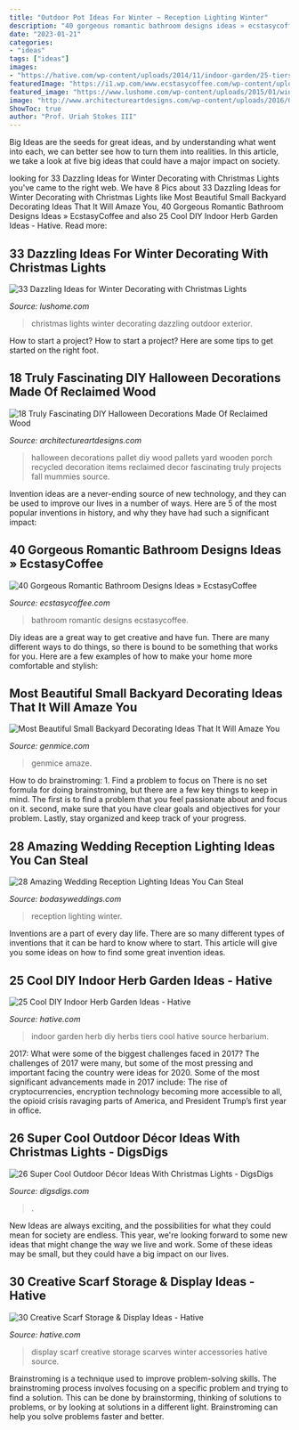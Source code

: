 ```yaml
---
title: "Outdoor Pot Ideas For Winter ~ Reception Lighting Winter"
description: "40 gorgeous romantic bathroom designs ideas » ecstasycoffee"
date: "2023-01-21"
categories:
- "ideas"
tags: ["ideas"]
images:
- "https://hative.com/wp-content/uploads/2014/11/indoor-garden/25-tiers-of-herbs.jpg"
featuredImage: "https://i1.wp.com/www.ecstasycoffee.com/wp-content/uploads/2016/10/Ultimate-Romantic-Bathroom.jpg"
featured_image: "https://www.lushome.com/wp-content/uploads/2015/01/winter-decorating-christmas-lights-house-exterior-8.jpg"
image: "http://www.architectureartdesigns.com/wp-content/uploads/2016/09/15-8.jpg"
ShowToc: true
author: "Prof. Uriah Stokes III"
---
```



Big Ideas are the seeds for great ideas, and by understanding what went into each, we can better see how to turn them into realities. In this article, we take a look at five big ideas that could have a major impact on society.

	

		
looking for 33 Dazzling Ideas for Winter Decorating with Christmas Lights you've came to the right web. We have 8 Pics about 33 Dazzling Ideas for Winter Decorating with Christmas Lights like Most Beautiful Small Backyard Decorating Ideas That It Will Amaze You, 40 Gorgeous Romantic Bathroom Designs Ideas » EcstasyCoffee and also 25 Cool DIY Indoor Herb Garden Ideas - Hative. Read more:
		
    
## 33 Dazzling Ideas For Winter Decorating With Christmas Lights

<img loading=lazy src="https://www.lushome.com/wp-content/uploads/2015/01/winter-decorating-christmas-lights-house-exterior-8.jpg" onerror="this.onerror=null;this.src='https://tse4.mm.bing.net/th?id=OIP.TYqQrpOuezrLHaTsXAyM8AHaEi&amp;pid=15.1';" alt="33 Dazzling Ideas for Winter Decorating with Christmas Lights">

_Source: lushome.com_

>christmas lights winter decorating dazzling outdoor exterior. 

	

How to start a project?
How to start a project? Here are some tips to get started on the right foot.

    
## 18 Truly Fascinating DIY Halloween Decorations Made Of Reclaimed Wood

<img loading=lazy src="http://www.architectureartdesigns.com/wp-content/uploads/2016/09/15-8.jpg" onerror="this.onerror=null;this.src='https://tse2.mm.bing.net/th?id=OIP.d7_F82pkTBkZOq5DCjnEMwHaJ4&amp;pid=15.1';" alt="18 Truly Fascinating DIY Halloween Decorations Made Of Reclaimed Wood">

_Source: architectureartdesigns.com_

>halloween decorations pallet diy wood pallets yard wooden porch recycled decoration items reclaimed decor fascinating truly projects fall mummies source. 

	

Invention ideas are a never-ending source of new technology, and they can be used to improve our lives in a number of ways. Here are 5 of the most popular inventions in history, and why they have had such a significant impact:

    
## 40 Gorgeous Romantic Bathroom Designs Ideas » EcstasyCoffee

<img loading=lazy src="https://i1.wp.com/www.ecstasycoffee.com/wp-content/uploads/2016/10/Ultimate-Romantic-Bathroom.jpg" onerror="this.onerror=null;this.src='https://tse1.mm.bing.net/th?id=OIP.JFpU5xhBZuUtC_pCcuTBMwHaLH&amp;pid=15.1';" alt="40 Gorgeous Romantic Bathroom Designs Ideas » EcstasyCoffee">

_Source: ecstasycoffee.com_

>bathroom romantic designs ecstasycoffee. 

	

Diy ideas are a great way to get creative and have fun. There are many different ways to do things, so there is bound to be something that works for you. Here are a few examples of how to make your home more comfortable and stylish: 

    
## Most Beautiful Small Backyard Decorating Ideas That It Will Amaze You

<img loading=lazy src="https://genmice.com/design-ideas/Most-Beautiful-Small-Backyard-Decorating-Ideas-That-It-Will-/63.jpeg" onerror="this.onerror=null;this.src='https://tse3.mm.bing.net/th?id=OIP.frwolDTVJoPlXYtpcPByiQHaLH&amp;pid=15.1';" alt="Most Beautiful Small Backyard Decorating Ideas That It Will Amaze You">

_Source: genmice.com_

>genmice amaze. 

	

How to do brainstroming: 1. Find a problem to focus on
There is no set formula for doing brainstroming, but there are a few key things to keep in mind. The first is to find a problem that you feel passionate about and focus on it. second, make sure that you have clear goals and objectives for your problem. Lastly, stay organized and keep track of your progress.

    
## 28 Amazing Wedding Reception Lighting Ideas You Can Steal

<img loading=lazy src="https://bodasyweddings.com/wp-content/uploads/2018/01/winter-wedding.jpg" onerror="this.onerror=null;this.src='https://tse2.mm.bing.net/th?id=OIP.gEcxy8HueJXJGArJg2icjwHaLH&amp;pid=15.1';" alt="28 Amazing Wedding Reception Lighting Ideas You Can Steal">

_Source: bodasyweddings.com_

>reception lighting winter. 

	

Inventions are a part of every day life. There are so many different types of inventions that it can be hard to know where to start. This article will give you some ideas on how to find some great invention ideas.

    
## 25 Cool DIY Indoor Herb Garden Ideas - Hative

<img loading=lazy src="https://hative.com/wp-content/uploads/2014/11/indoor-garden/25-tiers-of-herbs.jpg" onerror="this.onerror=null;this.src='https://tse2.mm.bing.net/th?id=OIP.4RnxXOb-65zizvkcVai5qAHaK_&amp;pid=15.1';" alt="25 Cool DIY Indoor Herb Garden Ideas - Hative">

_Source: hative.com_

>indoor garden herb diy herbs tiers cool hative source herbarium. 

	

2017: What were some of the biggest challenges faced in 2017?
The challenges of 2017 were many, but some of the most pressing and important facing the country were ideas for 2020. Some of the most significant advancements made in 2017 include: The rise of cryptocurrencies, encryption technology becoming more accessible to all, the opioid crisis ravaging parts of America, and President Trump’s first year in office.

    
## 26 Super Cool Outdoor Décor Ideas With Christmas Lights - DigsDigs

<img loading=lazy src="https://www.digsdigs.com/photos/super-cool-outdoor-decor-ideas-with-christmas-lights-18.jpg" onerror="this.onerror=null;this.src='https://tse3.mm.bing.net/th?id=OIP.-_jmW_60Ki14CxKWOX_4gAHaKX&amp;pid=15.1';" alt="26 Super Cool Outdoor Décor Ideas With Christmas Lights - DigsDigs">

_Source: digsdigs.com_

>. 

	

New Ideas are always exciting, and the possibilities for what they could mean for society are endless. This year, we're looking forward to some new ideas that might change the way we live and work. Some of these ideas may be small, but they could have a big impact on our lives.

    
## 30 Creative Scarf Storage &amp; Display Ideas - Hative

<img loading=lazy src="https://hative.com/wp-content/uploads/2015/03/scarf-storage-ideas/5-creative-scarf-storage-and-display-ideas.jpg" onerror="this.onerror=null;this.src='https://tse3.mm.bing.net/th?id=OIP.C7vsjFHEckY2RiPxWHCaIwHaOn&amp;pid=15.1';" alt="30 Creative Scarf Storage &amp; Display Ideas - Hative">

_Source: hative.com_

>display scarf creative storage scarves winter accessories hative source. 

	

Brainstroming is a technique used to improve problem-solving skills. The brainstroming process involves focusing on a specific problem and trying to find a solution. This can be done by brainstorming, thinking of solutions to problems, or by looking at solutions in a different light. Brainstroming can help you solve problems faster and better.

